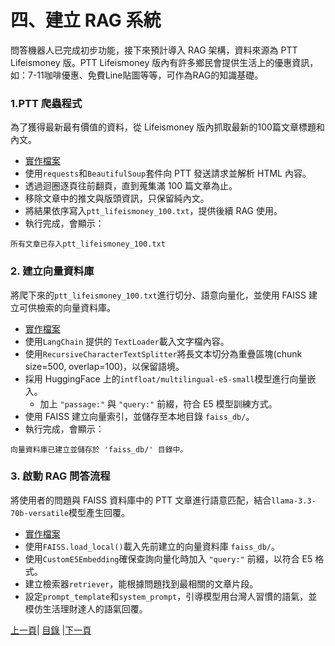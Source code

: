 # 四、建立 RAG 系統
問答機器人已完成初步功能，接下來預計導入 RAG 架構，資料來源為 PTT Lifeismoney 版。PTT Lifeismoney 版內有許多鄉民會提供生活上的優惠資訊，如：7-11咖啡優惠、免費Line貼圖等等，可作為RAG的知識基礎。

### 1.PTT 爬蟲程式
為了獲得最新最有價值的資料，從 Lifeismoney 版內抓取最新的100篇文章標題和內文。
* [實作檔案](Code/PTTcrawler.py)
* 使用`requests`和`BeautifulSoup`套件向 PTT 發送請求並解析 HTML 內容。
* 透過迴圈逐頁往前翻頁，直到蒐集滿 100 篇文章為止。
* 移除文章中的推文與版頭資訊，只保留純內文。
* 將結果依序寫入`ptt_lifeismoney_100.txt`，提供後續 RAG 使用。
* 執行完成，會顯示：
```
所有文章已存入ptt_lifeismoney_100.txt
```

### 2. 建立向量資料庫
將爬下來的`ptt_lifeismoney_100.txt`進行切分、語意向量化，並使用 FAISS 建立可供檢索的向量資料庫。

* [實作檔案](Code/FAISS.py)
* 使用`LangChain` 提供的 `TextLoader`載入文字檔內容。
* 使用`RecursiveCharacterTextSplitter`將長文本切分為重疊區塊(chunk size=500, overlap=100)，以保留語境。
* 採用 HuggingFace 上的`intfloat/multilingual-e5-small`模型進行向量嵌入。
  * 加上 `"passage:"` 與 `"query:"` 前綴，符合 E5 模型訓練方式。
* 使用 FAISS 建立向量索引，並儲存至本地目錄 `faiss_db/`。
* 執行完成，會顯示：
```
向量資料庫已建立並儲存於 'faiss_db/' 目錄中。
```

### 3. 啟動 RAG 問答流程
將使用者的問題與 FAISS 資料庫中的 PTT 文章進行語意匹配，結合`llama-3.3-70b-versatile`模型產生回覆。

* [實作檔案](Code/rag_chain.py)
* 使用`FAISS.load_local()`載入先前建立的向量資料庫 `faiss_db/`。
* 使用`CustomE5Embedding`確保查詢向量化時加入 `"query:"` 前綴，以符合 E5 格式。
* 建立檢索器`retriever`，能根據問題找到最相關的文章片段。
* 設定`prompt_template`和`system_prompt`，引導模型用台灣人習慣的語氣，並模仿生活理財達人的語氣回覆。



[上一頁](STEP_3.md)| [目錄](README.md) |[下一頁](STEP_5.md)
